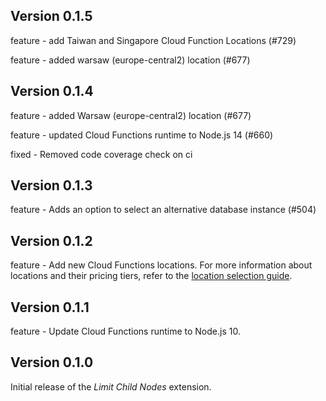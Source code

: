 ## Version 0.1.5

feature - add Taiwan and Singapore Cloud Function Locations (#729)

feature - added warsaw (europe-central2) location (#677)

## Version 0.1.4

feature - added Warsaw (europe-central2) location (#677)

feature - updated Cloud Functions runtime to Node.js 14 (#660)

fixed - Removed code coverage check on ci

## Version 0.1.3

feature - Adds an option to select an alternative database instance (#504)

## Version 0.1.2

feature - Add new Cloud Functions locations. For more information about locations and their pricing tiers, refer to the [location selection guide](https://firebase.google.com/docs/functions/locations).

## Version 0.1.1

feature - Update Cloud Functions runtime to Node.js 10.

## Version 0.1.0

Initial release of the _Limit Child Nodes_ extension.
